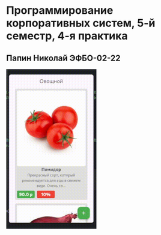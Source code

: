 # Программирование корпоративных систем, 5-й семестр, 4-я практика
## Папин Николай ЭФБО-02-22



![Showcase](images/showcase.gif)
